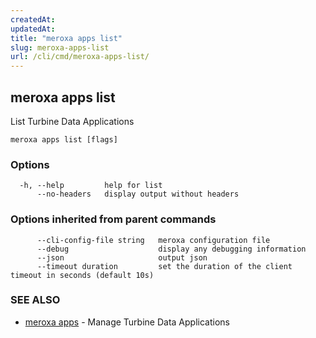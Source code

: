 ```yaml
---
createdAt: 
updatedAt: 
title: "meroxa apps list"
slug: meroxa-apps-list
url: /cli/cmd/meroxa-apps-list/
---
```

## meroxa apps list

List Turbine Data Applications

```
meroxa apps list [flags]
```

### Options

```
  -h, --help         help for list
      --no-headers   display output without headers
```

### Options inherited from parent commands

```
      --cli-config-file string   meroxa configuration file
      --debug                    display any debugging information
      --json                     output json
      --timeout duration         set the duration of the client timeout in seconds (default 10s)
```

### SEE ALSO

* [meroxa apps](/docs/cmd/www/meroxa-apps.md)	 - Manage Turbine Data Applications


